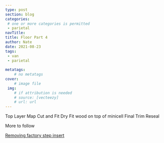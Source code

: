 ```yaml
---
type: post
section: blog
categories: 
 # one or more categories is permitted
 - parietal
navTitle: 
title: Floor Part 4
author: Nate
date: 2021-08-23
tags:
 - van
 - parietal
 
metatags:
	# no metatags
cover: 
	# image file
 img: 
	# if attribution is needed
	# source: [vecteezy]
	# url: url
---
```


Top Layer Map
Cut and Fit
Dry Fit wood on top of minicell
Final Trim
Reseal

More to follow

[Removing factory step insert](https://www.fordtransitusaforum.com/threads/how-to-best-remove-the-plastic-step-liner-as-you-enter-thru-sliding-door.80619/post-1122672)